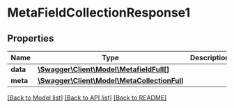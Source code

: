 # MetaFieldCollectionResponse1

## Properties
Name | Type | Description | Notes
------------ | ------------- | ------------- | -------------
**data** | [**\Swagger\Client\Model\MetafieldFull[]**](MetafieldFull.md) |  | [optional] 
**meta** | [**\Swagger\Client\Model\MetaCollectionFull**](MetaCollectionFull.md) |  | [optional] 

[[Back to Model list]](../README.md#documentation-for-models) [[Back to API list]](../README.md#documentation-for-api-endpoints) [[Back to README]](../README.md)


